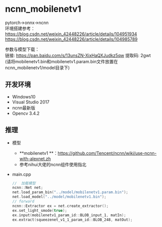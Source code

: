 # ncnn_mobilenetv1
pytorch->onnx->ncnn  
环境搭建参考：  
https://blog.csdn.net/weixin_42448226/article/details/104951934  
https://blog.csdn.net/weixin_42448226/article/details/104985789  

参数与模型下载：  
链接: https://pan.baidu.com/s/13unsZN-XixHaQXJudkz5qw 提取码: 2gwt  
(请将mobilenetv1.bin和mobilenetv1.param.bin文件放置在ncnn_mobilenetv1/model目录下)  


## 开发环境

- Windows10
- Visual Studio 2017
- ncnn最新版
- Opencv 3.4.2


## 推理

- 模型
  - **mobilenetv1 **：<https://github.com/Tencent/ncnn/wiki/use-ncnn-with-alexnet.zh>
  -  参考nihui大佬的ncnn组件使用指北


- main.cpp

  ```c++
  //  加载模型
  ncnn::Net net;
  net.load_param_bin("../model/mobilenetv1.param.bin");
  net.load_model("../model/mobilenetv1.bin");
  // forward
  ncnn::Extractor ex = net.create_extractor();
  ex.set_light_smode(true);
  ex.input(mobilenetv1_param_id::BLOB_input_1, matIn);
  ex.extract(squeezenet_v1_1_param_id::BLOB_248, matOut);
  ```
